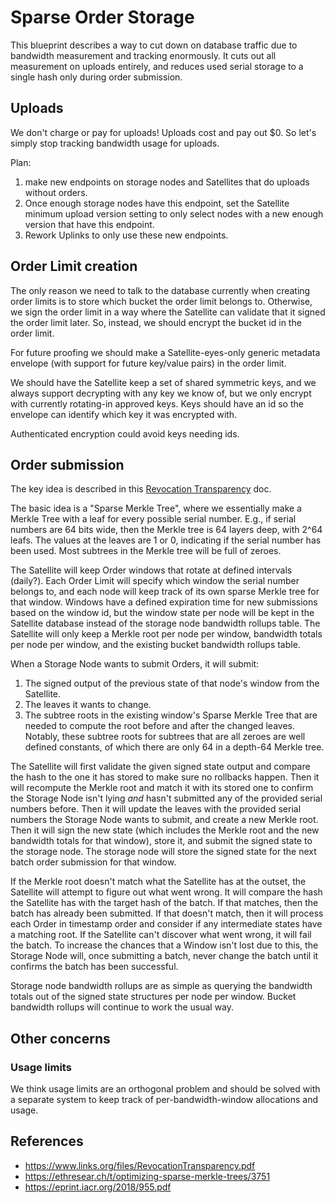 # Sparse Order Storage

This blueprint describes a way to cut down on database traffic due to bandwidth
measurement and tracking enormously. It cuts out all measurement on uploads
entirely, and reduces used serial storage to a single hash only during order
submission.

## Uploads

We don't charge or pay for uploads! Uploads cost and pay out $0. So let's simply
stop tracking bandwidth usage for uploads.

Plan:

 1. make new endpoints on storage nodes and Satellites that do uploads without
    orders.
 2. Once enough storage nodes have this endpoint, set the Satellite minimum upload
    version setting to only select nodes with a new enough version that have this
    endpoint.
 3. Rework Uplinks to only use these new endpoints.

## Order Limit creation

The only reason we need to talk to the database currently when creating order
limits is to store which bucket the order limit belongs to. Otherwise, we sign
the order limit in a way where the Satellite can validate that it signed the
order limit later. So, instead, we should encrypt the bucket id in the order
limit.

For future proofing we should make a Satellite-eyes-only generic metadata
envelope (with support for future key/value pairs) in the order limit.

We should have the Satellite keep a set of shared symmetric keys, and we always
support decrypting with any key we know of, but we only encrypt with currently
rotating-in approved keys. Keys should have an id so the envelope can identify
which key it was encrypted with.

Authenticated encryption could avoid keys needing ids.

## Order submission

The key idea is described in this
[Revocation Transparency](https://www.links.org/files/RevocationTransparency.pdf)
doc.

The basic idea is a "Sparse Merkle Tree", where we essentially make a Merkle Tree
with a leaf for every possible serial number. E.g., if serial numbers are 64 bits
wide, then the Merkle tree is 64 layers deep, with 2^64 leafs. The values at the
leaves are 1 or 0, indicating if the serial number has been used. Most subtrees
in the Merkle tree will be full of zeroes.

The Satellite will keep Order windows that rotate at defined intervals (daily?).
Each Order Limit will specify which window the serial number belongs to, and
each node will keep track of its own sparse Merkle tree for that window. Windows
have a defined expiration time for new submissions based on the window id, but
the window state per node will be kept in the Satellite database instead of the
storage node bandwidth rollups table. The Satellite will only keep a Merkle root
per node per window, bandwidth totals per node per window, and the existing
bucket bandwidth rollups table.

When a Storage Node wants to submit Orders, it will submit:
 1. The signed output of the previous state of that node's window from the
    Satellite.
 2. The leaves it wants to change.
 3. The subtree roots in the existing window's Sparse Merkle Tree that are needed
    to compute the root before and after the changed leaves. Notably, these
    subtree roots for subtrees that are all zeroes are well defined constants,
    of which there are only 64 in a depth-64 Merkle tree.

The Satellite will first validate the given signed state output and compare the
hash to the one it has stored to make sure no rollbacks happen.
Then it will recompute the Merkle root and match it with its stored one to
confirm the Storage Node isn't lying *and* hasn't submitted any of the provided
serial numbers before. Then it will update the leaves with the provided serial
numbers the Storage Node wants to submit, and create a new Merkle root. Then it
will sign the new state (which includes the Merkle root and the new bandwidth
totals for that window), store it, and submit the signed state to the storage
node.
The storage node will store the signed state for the next batch order submission
for that window.

If the Merkle root doesn't match what the Satellite has at the outset, the
Satellite will attempt to figure out what went wrong. It will compare the hash
the Satellite has with the target hash of the batch. If that matches, then the
batch has already been submitted. If that doesn't match, then it will process
each Order in timestamp order and consider if any intermediate states have a
matching root. If the Satellite can't discover what went wrong, it will fail
the batch. To increase the chances that a Window isn't lost due to this, the
Storage Node will, once submitting a batch, never change the batch until it
confirms the batch has been successful.

Storage node bandwidth rollups are as simple as querying the bandwidth totals
out of the signed state structures per node per window.
Bucket bandwidth rollups will continue to work the usual way.

## Other concerns

### Usage limits

We think usage limits are an orthogonal problem and should be solved with a
separate system to keep track of per-bandwidth-window allocations and usage.

## References

 * https://www.links.org/files/RevocationTransparency.pdf
 * https://ethresear.ch/t/optimizing-sparse-merkle-trees/3751
 * https://eprint.iacr.org/2018/955.pdf
